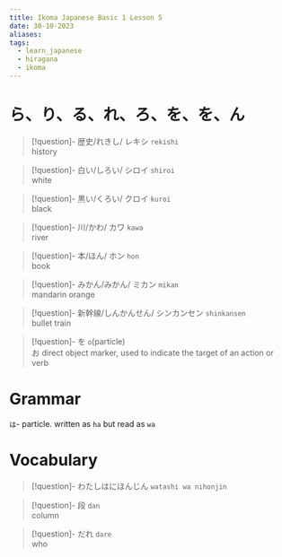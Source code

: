 ```yaml
---
title: Ikoma Japanese Basic 1 Lesson 5
date: 30-10-2023
aliases: 
tags:
  - learn_japanese
  - hiragana
  - ikoma
---
```

# ら、り、る、れ、ろ、を、を、ん

> [!question]- 歴史/れきし/ レキシ 
> `rekishi`  
> history

> [!question]- 白い/しろい/ シロイ 
> `shiroi`  
> white

> [!question]- 黒い/くろい/ クロイ 
> `kuroi`  
> black

> [!question]- 川/かわ/ カワ 
> `kawa`  
> river

> [!question]- 本/ほん/ ホン 
> `hon`  
> book

> [!question]- みかん/みかん/ ミカン 
> `mikan`  
> mandarin orange

> [!question]- 新幹線/しんかんせん/ シンカンセン 
> `shinkansen`  
> bullet train

> [!question]- を 
> `o`(particle) \
> お direct object marker, used to indicate the target of an action or verb

# Grammar
`は`- particle. written as `ha` but read as `wa`

# Vocabulary

> [!question]- わたしはにほんじん 
> `watashi wa nihonjin`

> [!question]- 段
> `dan`\
> column

> [!question]- だれ 
> `dare`\
> who



